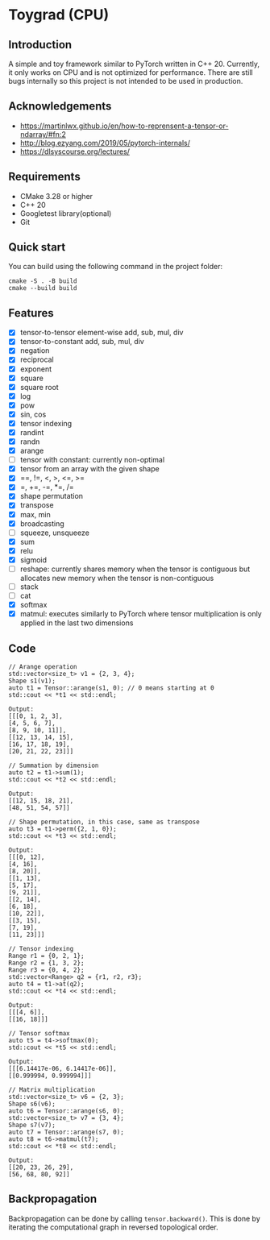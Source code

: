 # Toygrad (CPU)

## Introduction

A simple and toy framework similar to PyTorch written in C++ 20. Currently, it only works on CPU and is not optimized
for performance. There are still bugs internally so this project is not intended to be used in production.

## Acknowledgements

* https://martinlwx.github.io/en/how-to-reprensent-a-tensor-or-ndarray/#fn:2
* http://blog.ezyang.com/2019/05/pytorch-internals/
* https://dlsyscourse.org/lectures/

## Requirements

* CMake 3.28 or higher
* C++ 20
* Googletest library(optional)
* Git

## Quick start

You can build using the following command in the project folder:

```
cmake -S . -B build
cmake --build build
```

## Features

- [x] tensor-to-tensor element-wise add, sub, mul, div
- [x] tensor-to-constant add, sub, mul, div
- [x] negation
- [x] reciprocal
- [x] exponent
- [x] square
- [x] square root
- [x] log
- [x] pow
- [x] sin, cos
- [x] tensor indexing
- [x] randint
- [x] randn
- [x] arange
- [ ] tensor with constant: currently non-optimal
- [x] tensor from an array with the given shape
- [x] ==, !=, <, >, <=, >=
- [x] =, +=, -=, *=, /=
- [x] shape permutation
- [x] transpose
- [x] max, min
- [x] broadcasting
- [ ] squeeze, unsqueeze
- [x] sum
- [x] relu
- [x] sigmoid
- [ ] reshape: currently shares memory when the tensor is contiguous but allocates new memory when the tensor is
  non-contiguous
- [ ] stack
- [ ] cat
- [x] softmax
- [x] matmul: executes similarly to PyTorch where tensor multiplication is only applied in the last two dimensions

## Code

```
// Arange operation
std::vector<size_t> v1 = {2, 3, 4};
Shape s1(v1);
auto t1 = Tensor::arange(s1, 0); // 0 means starting at 0
std::cout << *t1 << std::endl;

Output:
[[[0, 1, 2, 3], 
[4, 5, 6, 7], 
[8, 9, 10, 11]], 
[[12, 13, 14, 15], 
[16, 17, 18, 19], 
[20, 21, 22, 23]]]

// Summation by dimension
auto t2 = t1->sum(1);
std::cout << *t2 << std::endl;

Output:
[[12, 15, 18, 21], 
[48, 51, 54, 57]]

// Shape permutation, in this case, same as transpose
auto t3 = t1->perm({2, 1, 0});
std::cout << *t3 << std::endl;

Output:
[[[0, 12], 
[4, 16], 
[8, 20]], 
[[1, 13], 
[5, 17], 
[9, 21]], 
[[2, 14], 
[6, 18], 
[10, 22]], 
[[3, 15], 
[7, 19], 
[11, 23]]]

// Tensor indexing
Range r1 = {0, 2, 1};
Range r2 = {1, 3, 2};
Range r3 = {0, 4, 2};
std::vector<Range> q2 = {r1, r2, r3};
auto t4 = t1->at(q2);
std::cout << *t4 << std::endl;

Output:
[[[4, 6]], 
[[16, 18]]]

// Tensor softmax
auto t5 = t4->softmax(0);
std::cout << *t5 << std::endl;

Output:
[[[6.14417e-06, 6.14417e-06]], 
[[0.999994, 0.999994]]]

// Matrix multiplication
std::vector<size_t> v6 = {2, 3};
Shape s6(v6);
auto t6 = Tensor::arange(s6, 0);
std::vector<size_t> v7 = {3, 4};
Shape s7(v7);
auto t7 = Tensor::arange(s7, 0);
auto t8 = t6->matmul(t7);
std::cout << *t8 << std::endl;

Output:
[[20, 23, 26, 29], 
[56, 68, 80, 92]]
```

## Backpropagation

Backpropagation can be done by calling `tensor.backward()`. This is done by iterating the computational graph in
reversed topological order.